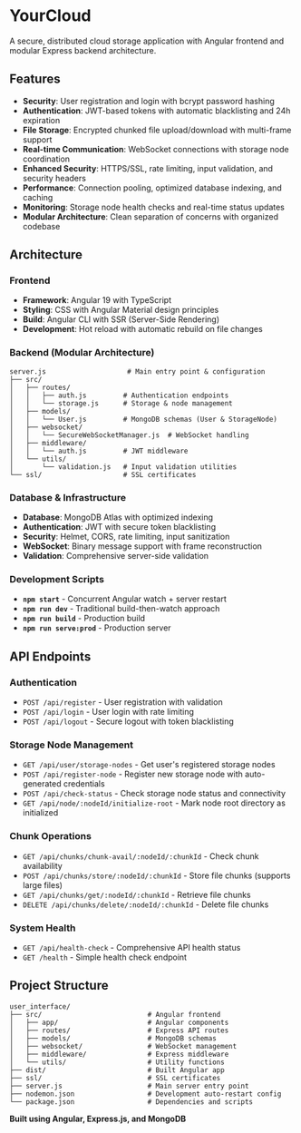 # YourCloud

A secure, distributed cloud storage application with Angular frontend and modular Express backend architecture.

## Features

- **Security**: User registration and login with bcrypt password hashing
- **Authentication**: JWT-based tokens with automatic blacklisting and 24h expiration
- **File Storage**: Encrypted chunked file upload/download with multi-frame support
- **Real-time Communication**: WebSocket connections with storage node coordination
- **Enhanced Security**: HTTPS/SSL, rate limiting, input validation, and security headers
- **Performance**: Connection pooling, optimized database indexing, and caching
- **Monitoring**: Storage node health checks and real-time status updates
- **Modular Architecture**: Clean separation of concerns with organized codebase

## Architecture

### **Frontend**
- **Framework**: Angular 19 with TypeScript
- **Styling**: CSS with Angular Material design principles
- **Build**: Angular CLI with SSR (Server-Side Rendering)
- **Development**: Hot reload with automatic rebuild on file changes

### **Backend (Modular Architecture)**
```
server.js                    # Main entry point & configuration
├── src/
│   ├── routes/
│   │   ├── auth.js         # Authentication endpoints
│   │   └── storage.js      # Storage & node management
│   ├── models/
│   │   └── User.js         # MongoDB schemas (User & StorageNode)
│   ├── websocket/
│   │   └── SecureWebSocketManager.js  # WebSocket handling
│   ├── middleware/
│   │   └── auth.js         # JWT middleware
│   └── utils/
│       └── validation.js   # Input validation utilities
└── ssl/                    # SSL certificates
```

### **Database & Infrastructure**
- **Database**: MongoDB Atlas with optimized indexing
- **Authentication**: JWT with secure token blacklisting
- **Security**: Helmet, CORS, rate limiting, input sanitization
- **WebSocket**: Binary message support with frame reconstruction
- **Validation**: Comprehensive server-side validation

### **Development Scripts**
- **`npm start`** - Concurrent Angular watch + server restart
- **`npm run dev`** - Traditional build-then-watch approach
- **`npm run build`** - Production build
- **`npm run serve:prod`** - Production server


## API Endpoints

### **Authentication**
- `POST /api/register` - User registration with validation
- `POST /api/login` - User login with rate limiting
- `POST /api/logout` - Secure logout with token blacklisting

### **Storage Node Management**
- `GET /api/user/storage-nodes` - Get user's registered storage nodes
- `POST /api/register-node` - Register new storage node with auto-generated credentials
- `POST /api/check-status` - Check storage node status and connectivity
- `GET /api/node/:nodeId/initialize-root` - Mark node root directory as initialized

### **Chunk Operations**
- `GET /api/chunks/chunk-avail/:nodeId/:chunkId` - Check chunk availability
- `POST /api/chunks/store/:nodeId/:chunkId` - Store file chunks (supports large files)
- `GET /api/chunks/get/:nodeId/:chunkId` - Retrieve file chunks
- `DELETE /api/chunks/delete/:nodeId/:chunkId` - Delete file chunks

### **System Health**
- `GET /api/health-check` - Comprehensive API health status
- `GET /health` - Simple health check endpoint

## Project Structure

```
user_interface/
├── src/                          # Angular frontend
│   ├── app/                      # Angular components
│   ├── routes/                   # Express API routes
│   ├── models/                   # MongoDB schemas  
│   ├── websocket/                # WebSocket management
│   ├── middleware/               # Express middleware
│   └── utils/                    # Utility functions
├── dist/                         # Built Angular app
├── ssl/                          # SSL certificates
├── server.js                     # Main server entry point
├── nodemon.json                  # Development auto-restart config
└── package.json                  # Dependencies and scripts
```

**Built using Angular, Express.js, and MongoDB**